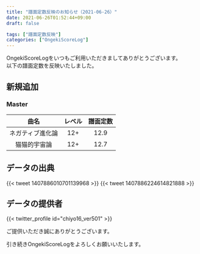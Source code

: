 ```yaml
---
title: "譜面定数反映のお知らせ（2021-06-26）"
date: 2021-06-26T01:52:44+09:00
draft: false

tags: ["譜面定数反映"]
categories: ["OngekiScoreLog"]
---
```


OngekiScoreLogをいつもご利用いただきましてありがとうございます。  
以下の譜面定数を反映いたしました。

<!--more-->

## 新規追加

### Master

| 曲名 | レベル | 譜面定数 |
|:-:|:-:|:-:|
| ネガティブ進化論 | 12+ | 12.9 |
| 猫猫的宇宙論 | 12+ | 12.7 |

## データの出典

{{< tweet 1407886010701139968 >}}
{{< tweet 1407886224614821888 >}}

## データの提供者

{{< twitter_profile id="chiyo16_ver501" >}}

ご提供いただき誠にありがとうございます。

引き続きOngekiScoreLogをよろしくお願いいたします。
